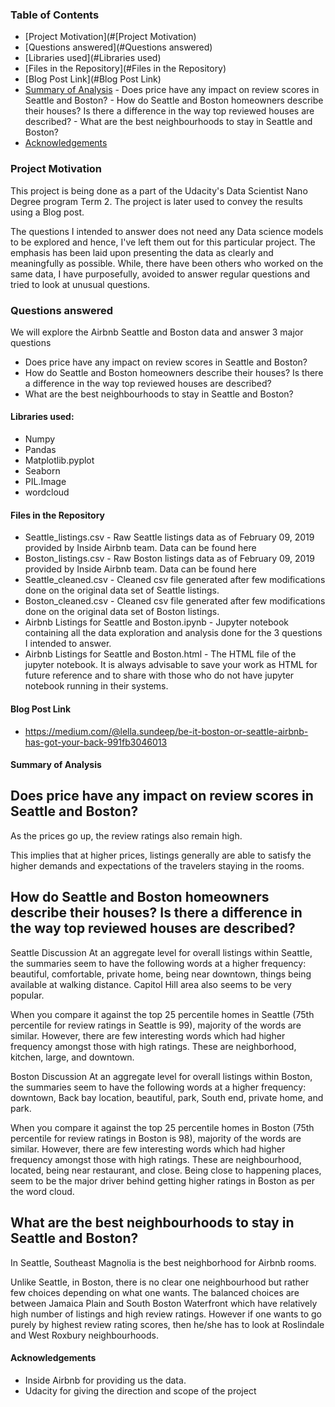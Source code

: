 ### Table of Contents
<b> </b>
- [Project Motivation](#[Project Motivation)
- [Questions answered](#Questions answered)
- [Libraries used](#Libraries used)
- [Files in the Repository](#Files in the Repository)
- [Blog Post Link](#Blog Post Link)
- [Summary of Analysis](#) - Does price have any impact on review scores in Seattle and Boston? - How do Seattle and Boston homeowners describe their houses? Is there a difference in   the way top reviewed houses are described? - What are the best neighbourhoods to stay in Seattle and Boston?
- [Acknowledgements](#Acknowledgements)

### Project Motivation
This project is being done as a part of the Udacity's Data Scientist Nano Degree program Term 2. The project is later used to convey the results using a Blog post.

The questions I intended to answer does not need any Data science models to be explored and hence, I've left them out for this particular project. The emphasis has been laid upon presenting the data as clearly and meaningfully as possible. While, there have been others who worked on the same data, I have purposefully, avoided to answer regular questions and tried to look at unusual questions.

### Questions answered
We will explore the Airbnb Seattle and Boston data and answer 3 major questions
<b></b>
- Does price have any impact on review scores in Seattle and Boston?
- How do Seattle and Boston homeowners describe their houses? Is there a difference in the way top reviewed houses are described?
- What are the best neighbourhoods to stay in Seattle and Boston?

#### Libraries used:
<b></b>
- Numpy
- Pandas
- Matplotlib.pyplot
- Seaborn
- PIL.Image
- wordcloud

#### Files in the Repository
- Seattle_listings.csv - Raw Seattle listings data as of February 09, 2019 provided by Inside Airbnb team. Data can be found here
- Boston_listings.csv - Raw Boston listings data as of February 09, 2019 provided by Inside Airbnb team. Data can be found here
- Seattle_cleaned.csv - Cleaned csv file generated after few modifications done on the original data set of Seattle listings.
- Boston_cleaned.csv - Cleaned csv file generated after few modifications done on the original data set of Boston listings.
- Airbnb Listings for Seattle and Boston.ipynb - Jupyter notebook containing all the data exploration and analysis done for the 3 questions I intended to answer.
- Airbnb Listings for Seattle and Boston.html - The HTML file of the jupyter notebook. It is always advisable to save your work as HTML for future reference and to share with those who do not     have jupyter notebook running in their systems.

#### Blog Post Link
<b></b>
- https://medium.com/@lella.sundeep/be-it-boston-or-seattle-airbnb-has-got-your-back-991fb3046013

#### Summary of Analysis
<b></b>
## Does price have any impact on review scores in Seattle and Boston?
As the prices go up, the review ratings also remain high.

This implies that at higher prices, listings generally are able to satisfy the higher demands and expectations of the travelers staying in the rooms.

## How do Seattle and Boston homeowners describe their houses? Is there a difference in the way top reviewed houses are described?
Seattle Discussion At an aggregate level for overall listings within Seattle, the summaries seem to have the following words at a higher frequency: beautiful, comfortable, private home, being near downtown, things being available at walking distance. Capitol Hill area also seems to be very popular.

When you compare it against the top 25 percentile homes in Seattle (75th percentile for review ratings in Seattle is 99), majority of the words are similar. However, there are few interesting words which had higher frequency amongst those with high ratings. These are neighborhood, kitchen, large, and downtown.

Boston Discussion At an aggregate level for overall listings within Boston, the summaries seem to have the following words at a higher frequency: downtown, Back bay location, beautiful, park, South end, private home, and park.

When you compare it against the top 25 percentile homes in Boston (75th percentile for review ratings in Boston is 98), majority of the words are similar. However, there are few interesting words which had higher frequency amongst those with high ratings. These are neighbourhood, located, being near restaurant, and close. Being close to happening places, seem to be the major driver behind getting higher ratings in Boston as per the word cloud.

## What are the best neighbourhoods to stay in Seattle and Boston?
In Seattle, Southeast Magnolia is the best neighborhood for Airbnb rooms.

Unlike Seattle, in Boston, there is no clear one neighbourhood but rather few choices depending on what one wants. The balanced choices are between Jamaica Plain and South Boston Waterfront which have relatively high number of listings and high review ratings. However if one wants to go purely by highest review rating scores, then he/she has to look at Roslindale and West Roxbury neighbourhoods.

#### Acknowledgements
<b></b>
- Inside Airbnb for providing us the data.
- Udacity for giving the direction and scope of the project
